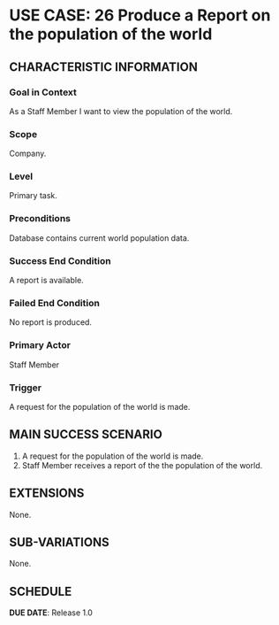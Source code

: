 # USE CASE: 26 Produce a Report on the population of the world

## CHARACTERISTIC INFORMATION

### Goal in Context

As a Staff Member I want to view the population of the world.

### Scope

Company.

### Level

Primary task.

### Preconditions

Database contains current world population data.

### Success End Condition

A report is available.

### Failed End Condition

No report is produced.

### Primary Actor

Staff Member

### Trigger

A request for the population of the world is made.

## MAIN SUCCESS SCENARIO

1. A request for the population of the world is made.
2. Staff Member receives a report of the the population of the world.

## EXTENSIONS

None.

## SUB-VARIATIONS

None.

## SCHEDULE

**DUE DATE**: Release 1.0